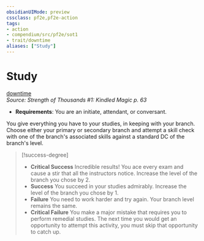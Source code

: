 ```yaml
---
obsidianUIMode: preview
cssclass: pf2e,pf2e-action
tags:
- action
- compendium/src/pf2e/sot1
- trait/downtime
aliases: ["Study"]
---
```

# Study
[downtime](../traits/downtime.md)  
*Source: Strength of Thousands #1: Kindled Magic p. 63*  

- **Requirements**: You are an initiate, attendant, or conversant.

You give everything you have to your studies, in keeping with your branch. Choose either your primary or secondary branch and attempt a skill check with one of the branch's associated skills against a standard DC of the branch's level.

> [!success-degree] 
> - **Critical Success** Incredible results! You ace every exam and cause a stir that all the instructors notice. Increase the level of the branch you chose by 2.
> - **Success** You succeed in your studies admirably. Increase the level of the branch you chose by 1.
> - **Failure** You need to work harder and try again. Your branch level remains the same.
> - **Critical Failure** You make a major mistake that requires you to perform remedial studies. The next time you would get an opportunity to attempt this activity, you must skip that opportunity to catch up.